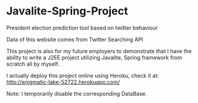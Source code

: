 # Javalite-Spring-Project
President election prediction tool based on twitter behaviour

Data of this website comes from Twitter Searching API

This project is also for my future employers to demonstrate that I have the ability to write a J2EE project utilizing Javalite, Spring framework from scratch all by myself.

I actually deploy this project online using Heroku, check it at:
http://enigmatic-lake-52722.herokuapp.com/

Note: I temporarily disable the corresponding DataBase.
